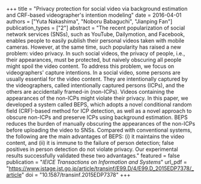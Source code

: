 +++
title = "Privacy protection for social video via background estimation and CRF-based videographer's intention modeling"
date = 2016-04-01
authors = ["Yuta Nakashima", "Noboru Babaguchi", "Jianping Fan"]
publication_types = ["2"]
abstract = "The recent popularization of social network services (SNSs), such as YouTube, Dailymotion, and Facebook, enables people to easily publish their personal videos taken with mobile cameras. However, at the same time, such popularity has raised a new problem: video privacy. In such social videos, the privacy of people, i.e., their appearances, must be protected, but naively obscuring all people might spoil the video content. To address this problem, we focus on videographers' capture intentions. In a social video, some persons are usually essential for the video content. They are intentionally captured by the videographers, called intentionally captured persons (ICPs), and the others are accidentally framed-in (non-ICPs). Videos containing the appearances of the non-ICPs might violate their privacy. In this paper, we developed a system called BEPS, which adopts a novel conditional random field (CRF)-based method for ICP detection, as well as a novel approach to obscure non-ICPs and preserve ICPs using background estimation. BEPS reduces the burden of manually obscuring the appearances of the non-ICPs before uploading the video to SNSs. Compared with conventional systems, the following are the main advantages of BEPS: (i) it maintains the video content, and (ii) it is immune to the failure of person detection; false positives in person detection do not violate privacy. Our experimental results successfully validated these two advantages."
featured = false
publication = "*IEICE Transactions on Information and Systems*"
url_pdf = "https://www.jstage.jst.go.jp/article/transinf/E99.D/4/E99.D_2015EDP7378/_article"
doi = "10.1587/transinf.2015EDP7378"
+++

